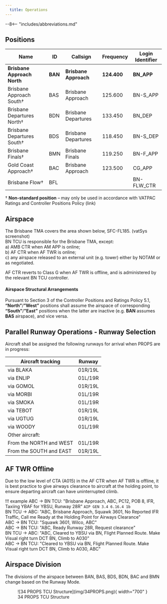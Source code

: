 ```yaml
---
  title: Operations
---
```


--8<-- "includes/abbreviations.md"

## Positions

| Name               | ID      | Callsign       | Frequency        | Login Identifier              |
| ------------------ | --------------| -------------- | ---------------- | --------------------------------------|
| **Brisbane Approach North**    |**BAN**| **Brisbane Approach**   | **124.400**         | **BN_APP**                                   |
| Brisbane Approach South†   |BAS| Brisbane Approach   | 125.600          | BN-S_APP                                 |
| Brisbane Departures North†    |BDN| Brisbane Departures  | 133.450         | BN_DEP          |
| Brisbane Departures South†   |BDS| Brisbane Departures | 118.450          | BN-S_DEP         |
| Brisbane Finals† |BMN| Brisbane Finals   | 119.250          | BN-F_APP                               |
| Gold Coast Approach† |BAC| Brisbane Approach  | 123.500          | CG_APP                               |
| Brisbane Flow†        |BFL|                |          | BN-FLW_CTR                               |

† **Non-standard position** – may only be used in accordance with VATPAC Ratings and Controller Positions Policy (link)
## Airspace
The Brisbane TMA covers the area shown below, SFC-FL185. (vatSys screenshot)  
BN TCU is responsible for the Brisbane TMA, except:  
a) AMB CTR when AM APP is online;  
b) AF CTR when AF TWR is online;  
c) any airspace released to an external unit (e.g. tower) either by NOTAM or as negotiated.

AF CTR reverts to Class G when AF TWR is offline, and is administered by the relevant BN TCU controller.      
#### Airspace Structural Arrangements

Pursuant to Section 3 of the Controller Positions and Ratings Policy 5.1, **“North”**/**”West”** positions shall assume the airspace of corresponding **“South”**/**”East”** positions when the latter are inactive (e.g. **BAN** assumes **BAS** airspace), and vice versa.

## Parallel Runway Operations - Runway Selection
Aircraft shall be assigned the following runways for arrival when PROPS are in progress:

| Aircraft tracking | Runway  |
| ----------------| --------- |
| via BLAKA   | 01R/19L     |
| via ENLIP | 01L/19R |
| via GOMOL | 01R/19L |
| via MORBI | 01L/19R |
| via SMOKA | 01L/19R |
| via TEBOT | 01R/19L |
| via UGTUG | 01R/19L |
| via WOODY | 01L/19R |
| Other aircraft: |
| From the NORTH and WEST | 01L/19R |
| From the SOUTH and EAST | 01R/19L |

## AF TWR Offline
Due to the low level of CTA (A015) in the AF CTR when AF TWR is offline, it is best practice to give airways clearance to aircraft at the holding point, to ensure departing aircraft can have uninterrupted climb.

!!! example
    ABC -> BN TCU: "Brisbane Approach, ABC, PC12, POB 8, IFR, Taxiing YBAF for YBSU, Runway 28R" `AIP GEN 3.4 6.16.4 1b`  
    BN TCU -> ABC: "ABC, Brisbane Approach, Squawk 3601, No Reported IFR Traffic, Call me Ready at the Holding Point for Airways Clearance"  
    ABC -> BN TCU: "Squawk 3601, Wilco, ABC"  
    ABC -> BN TCU: "ABC, Ready Runway 28R, Request clearance"  
    BN TCU -> ABC: "ABC, Cleared to YBSU via BN, Flight Planned Route. Make Visual right turn DCT BN, Climb to A030"  
    ABC -> BN TCU: "Cleared to YBSU via BN, Flight Planned Route. Make Visual right turn DCT BN, Climb to A030, ABC" 
## Airspace Division

The divisions of the airspace between BAN, BAS, BDS, BDN, BAC and BMN change based on the Runway Mode.

<figure markdown>
![34 PROPS TCU Structure](img/34PROPS.png){ width="700" }
  <figcaption>34 PROPS TCU Structure</figcaption>
</figure>
